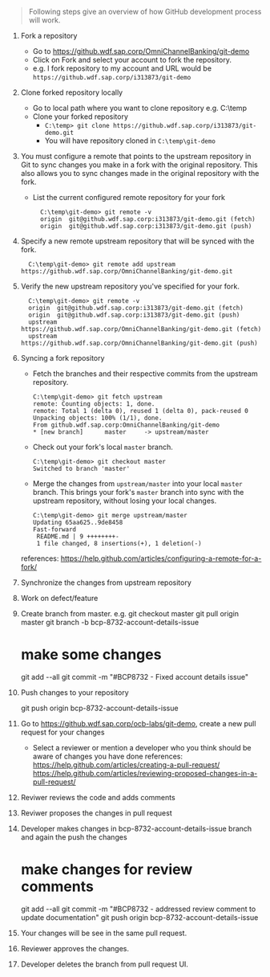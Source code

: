 > Following steps give an overview of how GitHub development process will work.

1. Fork a repository
    * Go to https://github.wdf.sap.corp/OmniChannelBanking/git-demo
    * Click on Fork and select your account to fork the repository.
    * e.g. I fork repository to my account and URL would be `https://github.wdf.sap.corp/i313873/git-demo`

2. Clone forked repository locally
    * Go to local path where you want to clone repository e.g. C:\temp
    * Clone your forked repository
         * `C:\temp> git clone https://github.wdf.sap.corp/i313873/git-demo.git`
         * You will have repository cloned in `C:\temp\git-demo`

3. You must configure a remote that points to the upstream repository in Git to sync changes you make in a fork with the original repository. This also allows you to sync changes made in the original repository with the fork.
    * List the current configured remote repository for your fork 
      ```
        C:\temp\git-demo> git remote -v
        origin  git@github.wdf.sap.corp:i313873/git-demo.git (fetch)
        origin  git@github.wdf.sap.corp:i313873/git-demo.git (push)
      ```  
  
4. Specify a new remote upstream repository that will be synced with the fork.
      ```
        C:\temp\git-demo> git remote add upstream https://github.wdf.sap.corp/OmniChannelBanking/git-demo.git
      ```

5. Verify the new upstream repository you've specified for your fork.
      ```
        C:\temp\git-demo> git remote -v
        origin  git@github.wdf.sap.corp:i313873/git-demo.git (fetch)
        origin  git@github.wdf.sap.corp:i313873/git-demo.git (push)
        upstream        https://github.wdf.sap.corp/OmniChannelBanking/git-demo.git (fetch)
        upstream        https://github.wdf.sap.corp/OmniChannelBanking/git-demo.git (push)
      ```

6. Syncing a fork repository
    - Fetch the branches and their respective commits from the upstream repository.
      ```
      C:\temp\git-demo> git fetch upstream
      remote: Counting objects: 1, done.
      remote: Total 1 (delta 0), reused 1 (delta 0), pack-reused 0
      Unpacking objects: 100% (1/1), done.
      From github.wdf.sap.corp:OmniChannelBanking/git-demo
      * [new branch]      master     -> upstream/master
      ```	
    - Check out your fork's local `master` branch.
      ```
      C:\temp\git-demo> git checkout master
      Switched to branch 'master'
      ```
    - Merge the changes from `upstream/master` into your local `master` branch. This brings your fork's `master` branch into sync with the upstream repository, without losing your local changes.
      ```
      C:\temp\git-demo> git merge upstream/master
      Updating 65aa625..9de8458
      Fast-forward
       README.md | 9 ++++++++-
       1 file changed, 8 insertions(+), 1 deletion(-)
      ```


	references:
		https://help.github.com/articles/configuring-a-remote-for-a-fork/

4. Synchronize the changes from upstream repository

5. Work on defect/feature

6. Create branch from master. e.g. 
	git checkout master
	git pull origin master
	git branch -b bcp-8732-account-details-issue

	# make some changes
	git add --all
	git commit -m "#BCP8732 - Fixed account details issue"
	
7. Push changes to your repository

	git push origin bcp-8732-account-details-issue

8. Go to https://github.wdf.sap.corp/ocb-labs/git-demo, create a new pull request for your changes

	- Select a reviewer or mention a developer who you think should be aware of changes you have done
	references:
		https://help.github.com/articles/creating-a-pull-request/
		https://help.github.com/articles/reviewing-proposed-changes-in-a-pull-request/
		
9. Reviwer reviews the code and adds comments

10. Reviwer proposes the changes in pull request

11. Developer makes changes in bcp-8732-account-details-issue branch and again the push the changes 
	# make changes for review comments
	git add --all
	git commit -m "#BCP8732 - addressed review comment to update documentation"
	git push origin bcp-8732-account-details-issue
	
12. Your changes will be see in the same pull request.

13. Reviewer approves the changes.

14. Developer deletes the branch from pull request UI.
